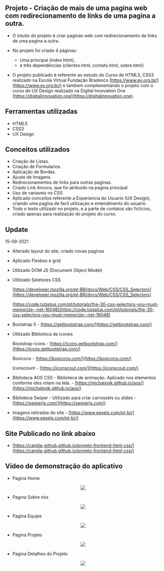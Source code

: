 ## Projeto - Criação de mais de uma pagina web com redirecionamento de links de uma pagina a outra.

- O intuito do projeto é criar paginas web com redirecionamento de links de uma pagina a outra.

- No projeto foi criado 4 páginas: 
  * Uma principal (index.html), 
  * e três dependências (clientes.html, contato.html, sobre.html) 

- O projeto publicado é referente ao estudo do Curso de HTML5, CSS3 realizado na Escola Virtual Fundação Bradesco [https://www.ev.org.br/](https://www.ev.org.br/)
e tambem complementando o projeto com o curso de UX Design realizado na Digital Innovation One [https://digitalinnovation.one](https://digitalinnovation.one).

## Ferramentas utilizadas

- HTML5
- CSS3
- UX Design

## Conceitos utilizados

- Criação de Listas. 
- Criação de Formularios. 
- Aplicação de Bordas. 
- Ajuste de Imagens. 
- Redirecionamentos de links para outras paginas. 
- Criado Link Ancora, que foi atribuido na pagina principal.
- Uso de variaveis no CSS
- Aplicado conceitos referente a Experiencia do Usuario (UX Design), criando uma pagina de facil utilização e entendimento do usuario.
- Todo o texto utilizado no projeto, e a parte de contatos são ficticios, criado apenas para realização do projeto do curso.

## Update

15-09-2021
- Alterado layout do site, criado novas paginas
- Aplicado Flexbox e grid
- Utilizado DOM JS (Document Object Model)
- Utilizado Seletores CSS

  [https://developer.mozilla.org/pt-BR/docs/Web/CSS/CSS_Selectors](https://developer.mozilla.org/pt-BR/docs/Web/CSS/CSS_Selectors)

  [https://code.tutsplus.com/pt/tutorials/the-30-css-selectors-you-must-memorize--net-16048](https://code.tutsplus.com/pt/tutorials/the-30-css-selectors-you-must-memorize--net-16048)

- Bootstrap 5 - [https://getbootstrap.com/](https://getbootstrap.com/)

- Utilizado Biblioteca de icones

  Bootstrap-icons - [https://icons.getbootstrap.com/](https://icons.getbootstrap.com/)

  Boxicons - [https://boxicons.com/](https://boxicons.com/)

  Iconscount - [https://iconscout.com/](https://iconscout.com/)

- Biblioteca AOS CSS - Biblioteca de animação. Aplicado nos elementos conforme eles rolam na tela. - [https://michalsnik.github.io/aos/](https://michalsnik.github.io/aos/)

- Biblioteca Swiper - Utilizado para criar carrosséis ou slides - [https://swiperjs.com/](https://swiperjs.com/)

- Imagens retiradas do site - [https://www.pexels.com/pt-br/](https://www.pexels.com/pt-br/)



## Site Publicado no link abaixo  

- [https://camila-github.github.io/projeto-frontend-html-css/](https://camila-github.github.io/projeto-frontend-html-css/)

## Vídeo de demonstração do aplicativo

- Pagina Home

<p align="center">
   <img src="https://github.com/camila-github/projeto-frontend-html-css/blob/master/docs/pagina-home.gif"/>
</p>

- Pagina Sobre nós

<p align="center">
   <img src="https://github.com/camila-github/projeto-frontend-html-css/blob/master/docs/pagina-sobre.gif"/>
</p>

- Pagina Equipe

<p align="center">
   <img src="https://github.com/camila-github/projeto-frontend-html-css/blob/master/docs/pagina-equipe.gif"/>
</p>

- Pagina Projeto

<p align="center">
   <img src="https://github.com/camila-github/projeto-frontend-html-css/blob/master/docs/pagina-projetos.gif"/>
</p>


- Pagina Detalhes do Projeto

<p align="center">
   <img src="https://github.com/camila-github/projeto-frontend-html-css/blob/master/docs/pagina-projetos-detalhes.gif"/>
</p>
